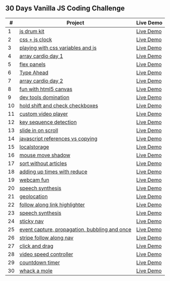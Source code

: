 ## 30 Days Vanilla JS Coding Challenge

| # | Project | Live Demo |
| --- | --- | --- |
| 1 | [js drum kit](https://github.com/busracagliyan/JavaScript30/tree/main/01%20-%20js%20drum%20kit) | [Live Demo](%01%20-%20js%20drum%20kit/index.html) |
| 2 | [css + js clock](https://github.com/busracagliyan/JavaScript30/tree/main/02%20-%20css%20%2B%20js%20clock) | [Live Demo](https://busracagliyan.github.io/JavaScript30/02%20-%20css%20%2B%20js%20clock/index.html) |
| 3 | [playing with css variables and js](https://github.com/busracagliyan/JavaScript30/tree/main/03%20-%20playing%20with%20css%20variables%20and%20js) | [Live Demo]() |
| 4 | [array cardio day 1](https://github.com/busracagliyan/JavaScript30/tree/main/04%20-%20array%20cardio%20day%201) | [Live Demo]() |
| 5 | [flex panels](https://github.com/busracagliyan/JavaScript30/tree/main/05%20-%20flex%20panels) | [Live Demo]() |
| 6 | [Type Ahead](https://github.com/busracagliyan/JavaScript30/tree/main/06%20-%20Type%20Ahead) | [Live Demo]() |
| 7 | [array cardio day 2](https://github.com/busracagliyan/JavaScript30/tree/main/07%20-%20array%20cardio%20day%202) | [Live Demo]() |
| 8 | [fun with html5 canvas](https://github.com/busracagliyan/JavaScript30/tree/main/08%20-%20fun%20with%20html5%20canvas) | [Live Demo]() |
| 9 | [dev tools domination](https://github.com/busracagliyan/JavaScript30/tree/main/09%20-%20dev%20tools%20domination) | [Live Demo]() |
| 10 | [hold shift and check checkboxes](https://github.com/busracagliyan/JavaScript30/tree/main/10%20-%20hold%20shift%20and%20check%20checkboxes) | [Live Demo]() |
| 11 | [custom video player](https://github.com/busracagliyan/JavaScript30/tree/main/11%20-%20custom%20video%20player) | [Live Demo]() |
| 12 | [key sequence detection](https://github.com/busracagliyan/JavaScript30/tree/main/12%20-%20key%20sequence%20detection) | [Live Demo]() |
| 13 | [slide in on scroll](https://github.com/busracagliyan/JavaScript30/tree/main/13%20-%20slide%20in%20on%20scroll) | [Live Demo]() |
| 14 | [javascript references vs copying](https://github.com/busracagliyan/JavaScript30/tree/main/14%20-%20javascript%20references%20vs%20copying) | [Live Demo]() |
| 15 | [localstorage](https://github.com/busracagliyan/JavaScript30/tree/main/15%20-%20localstorage) | [Live Demo]() |
| 16 | [mouse move shadow](https://github.com/busracagliyan/JavaScript30/tree/main/16%20-%20mouse%20move%20shadow) | [Live Demo]() |
| 17 | [sort without articles](https://github.com/busracagliyan/JavaScript30/tree/main/17%20-%20sort%20without%20articles) | [Live Demo]() |
| 18 | [adding up times with reduce](https://github.com/busracagliyan/JavaScript30/tree/main/18%20-%20adding%20up%20times%20with%20reduce) | [Live Demo]() |
| 19 | [webcam fun](https://github.com/busracagliyan/JavaScript30/tree/main/19%20-%20webcam%20fun) | [Live Demo]() |
| 20 | [speech synthesis](https://github.com/busracagliyan/JavaScript30/tree/main/20%20-%20speech%20synthesis) | [Live Demo]() |
| 21 | [geolocation](https://github.com/busracagliyan/JavaScript30/tree/main/21%20-%20geolocation) | [Live Demo]() |
| 22 | [follow along link highlighter](https://github.com/busracagliyan/JavaScript30/tree/main/22%20-%20follow%20along%20link%20highlighter) | [Live Demo]() |
| 23 | [speech synthesis](https://github.com/busracagliyan/JavaScript30/tree/main/23%20-%20speech%20synthesis) | [Live Demo]() |
| 24 | [sticky nav](https://github.com/busracagliyan/JavaScript30/tree/main/24%20-%20sticky%20nav) | [Live Demo]() |
| 25 | [event capture, propagation, bubbling and once](https://github.com/busracagliyan/JavaScript30/tree/main/25%20-%20event%20capture%2C%20propagation%2C%20bubbling%20and%20once) | [Live Demo]() |
| 26 | [stripe follow along nav](https://github.com/busracagliyan/JavaScript30/tree/main/26%20-%20stripe%20follow%20along%20nav) | [Live Demo]() |
| 27 | [click and drag](https://github.com/busracagliyan/JavaScript30/tree/main/27%20-%20click%20and%20drag) | [Live Demo]() |
| 28 | [video speed controller](https://github.com/busracagliyan/JavaScript30/tree/main/28%20-%20video%20speed%20controller) | [Live Demo]() |
| 29 | [countdown timer](https://github.com/busracagliyan/JavaScript30/tree/main/29%20-%20countdown%20timer) | [Live Demo]() |
| 30 | [whack a mole](https://github.com/busracagliyan/JavaScript30/tree/main/30%20-%20whack%20a%20mole) | [Live Demo]() |
